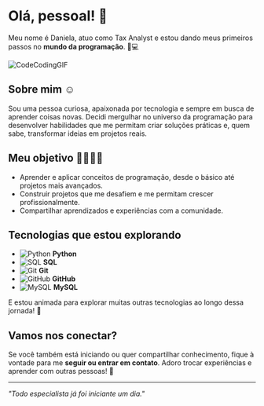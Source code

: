 # Olá, pessoal! 👋

Meu nome é Daniela, atuo como Tax Analyst e estou dando meus primeiros passos no **mundo da programação**. 🌱💻

![CodeCodingGIF](https://github.com/user-attachments/assets/bb480e74-0f0b-4743-abb8-9080603bd74b)




## Sobre mim ☺️
Sou uma pessoa curiosa, apaixonada por tecnologia e sempre em busca de aprender coisas novas. Decidi mergulhar no universo da programação para desenvolver habilidades que me permitam criar soluções práticas e, quem sabe, transformar ideias em projetos reais.

## Meu objetivo 🎯👩🏼‍💻
- Aprender e aplicar conceitos de programação, desde o básico até projetos mais avançados.  
- Construir projetos que me desafiem e me permitam crescer profissionalmente.  
- Compartilhar aprendizados e experiências com a comunidade.

## Tecnologias que estou explorando
- ![Python](https://img.icons8.com/color/48/000000/python.png) **Python**  
- ![SQL](https://img.icons8.com/color/48/000000/sql.png) **SQL**
- ![Git](https://img.icons8.com/color/48/000000/git.png) **Git**  
- ![GitHub](https://img.icons8.com/material-outlined/48/000000/github.png) **GitHub**  
- ![MySQL](https://img.icons8.com/color/48/000000/mysql-logo.png) **MySQL**  

E estou animada para explorar muitas outras tecnologias ao longo dessa jornada! 🌟

## Vamos nos conectar?
Se você também está iniciando ou quer compartilhar conhecimento, fique à vontade para me **seguir ou entrar em contato**. Adoro trocar experiências e aprender com outras pessoas! 🚀

---

*"Todo especialista já foi iniciante um dia."*

